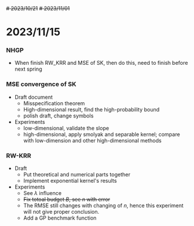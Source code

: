 ~~# 2023/10/21~~
~~# 2023/11/01~~
# 2023/11/15
### NHGP
* When finish RW_KRR and MSE of SK, then do this, need to finish before next spring

### MSE convergence of SK
* Draft document
  * Misspecification theorem
  * High-dimensional result, find the high-probability bound
  * polish draft, change symbols
* Experiments
  * low-dimensional, validate the slope
  * high-dimensional, apply smolyak and separable kernel;
                      compare with low-dimension and other high-dimensional methods

### RW-KRR
* Draft
  * Put theoretical and numerical parts together
  * Implement exponential kernel's results
* Experiments
  * See $\lambda$ influence
  * ~~Fix totoal budget $B$, see $n$ with error~~
   * The RMSE still changes with changing of $n$, hence this experiment will not give proper conclusion.
  * Add a GP benchmark function
